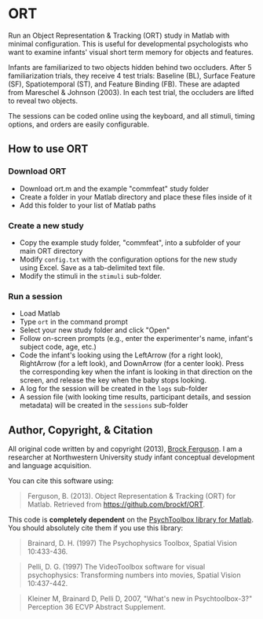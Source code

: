 ORT
===

Run an Object Representation & Tracking (ORT) study in Matlab with minimal configuration. This is useful for developmental psychologists who want to examine infants' visual short term memory for objects and features.

Infants are familiarized to two objects hidden behind two occluders. After 5 familiarization trials, they receive 4 test trials: Baseline (BL), Surface Feature (SF), Spatiotemporal (ST), and Feature Binding (FB). These are adapted from Mareschel & Johnson (2003). In each test trial, the occluders are lifted to reveal two objects.

The sessions can be coded online using the keyboard, and all stimuli, timing options, and orders are easily configurable.

## How to use ORT

### Download ORT

* Download ort.m and the example "commfeat" study folder
* Create a folder in your Matlab directory and place these files inside of it
* Add this folder to your list of Matlab paths

### Create a new study

* Copy the example study folder, "commfeat", into a subfolder of your main ORT directory
* Modify `config.txt` with the configuration options for the new study using Excel. Save as a tab-delimited text file.
* Modify the stimuli in the `stimuli` sub-folder.

### Run a session

* Load Matlab
* Type `ort` in the command prompt
* Select your new study folder and click "Open"
* Follow on-screen prompts (e.g., enter the experimenter's name, infant's subject code, age, etc.)
* Code the infant's looking using the LeftArrow (for a right look), RightArrow (for a left look), and DownArrow (for a center look). Press the corresponding key when the infant is looking in that direction on the screen, and release the key when the baby stops looking.
* A log for the session will be created in the `logs` sub-folder
* A session file (with looking time results, participant details, and session metadata) will be created in the `sessions` sub-folder

## Author, Copyright, & Citation

All original code written by and copyright (2013), [Brock Ferguson](http://www.brockferguson.com). I am a researcher at Northwestern University study infant conceptual development and language acquisition.

You can cite this software using:

> Ferguson, B. (2013). Object Representation & Tracking (ORT) for Matlab. Retrieved from https://github.com/brockf/ORT.

This code is **completely dependent** on the [PsychToolbox library for Matlab](http://psychtoolbox.org/PsychtoolboxCredits). You should absolutely cite them if you use this library:

> Brainard, D. H. (1997) The Psychophysics Toolbox, Spatial Vision 10:433-436.

> Pelli, D. G. (1997) The VideoToolbox software for visual psychophysics: Transforming numbers into movies, Spatial Vision 10:437-442.

> Kleiner M, Brainard D, Pelli D, 2007, "What's new in Psychtoolbox-3?" Perception 36 ECVP Abstract Supplement.
